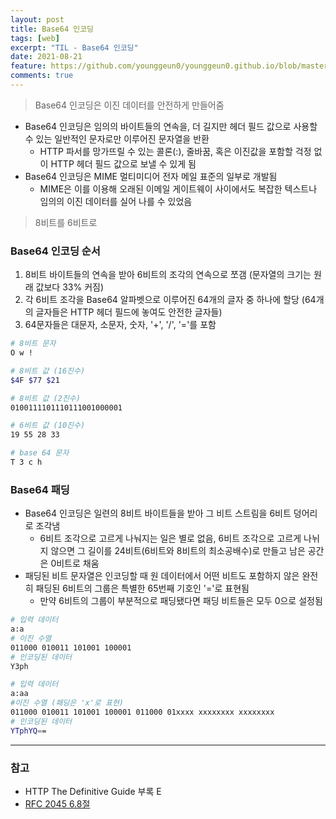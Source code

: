 ```yaml
---
layout: post
title: Base64 인코딩
tags: [web]
excerpt: "TIL - Base64 인코딩"
date: 2021-08-21
feature: https://github.com/younggeun0/younggeun0.github.io/blob/master/_posts/img/til/til.png?raw=true
comments: true
---
```

 
> Base64 인코딩은 이진 데이터를 안전하게 만들어줌

* Base64 인코딩은 임의의 바이트들의 연속을, 더 길지만 헤더 필드 값으로 사용할 수 있는 일반적인 문자로만 이루어진 문자열을 반환
  * HTTP 파서를 망가뜨릴 수 있는 콜론(:), 줄바꿈, 혹은 이진값을 포함할 걱정 없이 HTTP 헤더 필드 값으로 보낼 수 있게 됨
* Base64 인코딩은 MIME 멀티미디어 전자 메일 표준의 일부로 개발됨
  * MIME은 이를 이용해 오래된 이메일 게이트웨이 사이에서도 복잡한 텍스트나 임의의 이진 데이터를 실어 나를 수 있었음

> 8비트를 6비트로

### Base64 인코딩 순서

1. 8비트 바이트들의 연속을 받아 6비트의 조각의 연속으로 쪼갬 (문자열의 크기는 원래 값보다 33% 커짐)
2. 각 6비트 조각을 Base64 알파벳으로 이루어진 64개의 글자 중 하나에 할당 (64개의 글자들은 HTTP 헤더 필드에 놓여도 안전한 글자들)
3. 64문자들은 대문자, 소문자, 숫자, '+', '/', '='를 포함

```bash
# 8비트 문자
O w !

# 8비트 값 (16진수)
$4F $77 $21

# 8비트 값 (2진수)
0100111101110111001000001

# 6비트 값 (10진수)
19 55 28 33

# base 64 문자
T 3 c h
```


### Base64 패딩

* Base64 인코딩은 일련의 8비트 바이트들을 받아 그 비트 스트림을 6비트 덩어리로 조각냄
  * 6비트 조각으로 고르게 나눠지는 일은 별로 없음, 6비트 조각으로 고르게 나뉘지 않으면 그 길이를 24비트(6비트와 8비트의 최소공배수)로 만들고 남은 공간은 0비트로 채움
* 패딩된 비트 문자열은 인코딩할 때 원 데이터에서 어떤 비트도 포함하지 않은 완전히 패딩된 6비트의 그룹은 특별한 65번째 기호인 '='로 표현됨
  * 만약 6비트의 그룹이 부분적으로 패딩됐다면 패딩 비트들은 모두 0으로 설정됨

```bash
# 입력 데이터 
a:a
# 이진 수열
011000 010011 101001 100001
# 인코딩된 데이터
Y3ph

# 입력 데이터 
a:aa
#이진 수열 (패딩은 'x'로 표현)
011000 010011 101001 100001 011000 01xxxx xxxxxxxx xxxxxxxx
# 인코딩된 데이터
YTphYQ==
```

---

### 참고
* HTTP The Definitive Guide 부록 E
* [RFC 2045 6.8절](http://www.ietf.org/rfc/rfc2045.txt)
